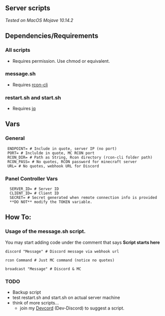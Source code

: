 ## Server scripts
*Tested on MacOS Mojave 10.14.2*

## Dependencies/Requirements
### All scripts 

- Requires permission. Use chmod or equivalent. 

### message.sh

- Requires [rcon-cli](https://github.com/itzg/rcon-cli)

### restart.sh and start.sh
- Requires [jq](https://stedolan.github.io/jq/)

## Vars

### General
```
 ENDPOINT= # Include in quote, server IP (no port)
 PORT= # Inclulde in quote, MC RCON port
 RCON_DIR= # Path as String, Rcon directory (rcon-cli folder path)
 RCON_PASS= # No quotes, RCON password for minecraft server
 URL= # No quotes, webhook URL for Discord
 ```
 
### Panel Controller Vars
```
  SERVER_ID= # Server ID 
  CLIENT_ID= # Client ID
  SECRET= # Secret generated when remote connection info is provided
  **DO NOT** modify the TOKEN variable.
```
  
 ## How To:
 ### Usage of the message.sh script.
 
 You may start adding code under the comment that says **Script starts here**
 
 ```
 discord "Message" # Discord message via webhook url
 
 rcon Command # Just MC command (notice no quotes)
 
 broadcast "Message" # Discord & MC
 ```
 
 
 ### TODO
- Backup script
- test restart.sh and start.sh on actual server machine
- think of more scripts...
  - join my [Devcord](https://samstep.ga/devcord) (Dev-Discord) to suggest a script.
